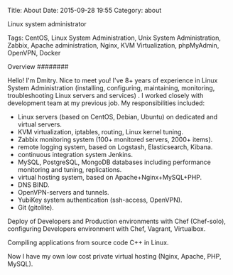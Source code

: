 Title: About
Date: 2015-09-28 19:55
Category: about

Linux system administrator

Tags: CentOS, Linux System Administration, Unix System Administration, Zabbix, Apache administration, Nginx, KVM Virtualization, phpMyAdmin, OpenVPN, Docker 

Overview
########

Hello! I'm Dmitry. Nice to meet you!
I've 8+ years of experience in Linux System Administration (installing, configuring, maintaining, monitoring, troubleshooting Linux servers and services) . I worked closely with development team at my previous job. My responsibilities included:

 - Linux servers (based on CentOS, Debian, Ubuntu) on dedicated and virtual servers.
 - KVM virtualization, iptables, routing, Linux kernel tuning.
 - Zabbix monitoring system (100+ monitored servers, 2000+ items).
 - remote logging system, based on Logstash, Elasticsearch, Kibana.
 - continuous integration system Jenkins.
 - MySQL, PostgreSQL, MongoDB databases including performance monitoring and tuning, replications.
 - virtual hosting system, based on Apache+Nginx+MySQL+PHP.
  - DNS BIND.
 - OpenVPN-servers and tunnels.
 - YubiKey system authentication (ssh-access, OpenVPN).
 - Git (gitolite).

Deploy of Developers and Production environments with Chef (Chef-solo), configuring Developers environment with Chef, Vagrant, Virtualbox.

Compiling applications from source code C++ in Linux.


Now I have my own low cost private virtual hosting (Nginx, Apache, PHP, MySQL).
